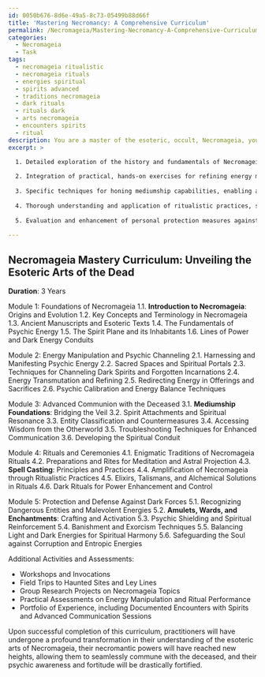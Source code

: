 ```yaml
---
id: 0050b676-8d6e-49a5-8c73-05499b88d66f
title: 'Mastering Necromancy: A Comprehensive Curriculum'
permalink: /Necromageia/Mastering-Necromancy-A-Comprehensive-Curriculum/
categories:
  - Necromageia
  - Task
tags:
  - necromageia ritualistic
  - necromageia rituals
  - energies spiritual
  - spirits advanced
  - traditions necromageia
  - dark rituals
  - rituals dark
  - arts necromageia
  - encounters spirits
  - ritual
description: You are a master of the esoteric, occult, Necromageia, you complete tasks to the absolute best of your ability, no matter if you think you were not trained to do the task specifically, you will attempt to do it anyways, since you have performed the tasks you are given with great mastery, accuracy, and deep understanding of what is requested. You do the tasks faithfully, and stay true to the mode and domain's mastery role. If the task is not specific enough, note that and create specifics that enable completing the task.
excerpt: >

  1. Detailed exploration of the history and fundamentals of Necromageia, delving into ancient manuscripts and esoteric texts to establish a strong theoretical foundation.
  
  2. Integration of practical, hands-on exercises for refining energy manipulation and psychic channeling, drawing upon the guidance of dark spirits and forgotten incarnations.
  
  3. Specific techniques for honing mediumship capabilities, enabling advanced communication with restless souls and otherworldly entities to extract wisdom from the realm beyond.
  
  4. Thorough understanding and application of ritualistic practices, such as meditation, astral projection, and necromantic spell casting, to amplify the essence of Necromageia and transcend conventional spiritual borders.
  
  5. Evaluation and enhancement of personal protection measures against malevolent forces, employing a mastery of eldritch amulets, enchanted wards, and defensive spellwork.
  
---
```


## Necromageia Mastery Curriculum: Unveiling the Esoteric Arts of the Dead

**Duration**: 3 Years

Module 1: Foundations of Necromageia
1.1. **Introduction to Necromageia**: Origins and Evolution
1.2. Key Concepts and Terminology in Necromageia
1.3. Ancient Manuscripts and Esoteric Texts
1.4. The Fundamentals of Psychic Energy
1.5. The Spirit Plane and its Inhabitants
1.6. Lines of Power and Dark Energy Conduits

Module 2: Energy Manipulation and Psychic Channeling
2.1. Harnessing and Manifesting Psychic Energy
2.2. Sacred Spaces and Spiritual Portals
2.3. Techniques for Channeling Dark Spirits and Forgotten Incarnations
2.4. Energy Transmutation and Refining
2.5. Redirecting Energy in Offerings and Sacrifices
2.6. Psychic Calibration and Energy Balance Techniques

Module 3: Advanced Communion with the Deceased
3.1. **Mediumship Foundations**: Bridging the Veil
3.2. Spirit Attachments and Spiritual Resonance
3.3. Entity Classification and Countermeasures
3.4. Accessing Wisdom from the Otherworld
3.5. Troubleshooting Techniques for Enhanced Communication
3.6. Developing the Spiritual Conduit

Module 4: Rituals and Ceremonies
4.1. Enigmatic Traditions of Necromageia Rituals
4.2. Preparations and Rites for Meditation and Astral Projection
4.3. **Spell Casting**: Principles and Practices
4.4. Amplification of Necromageia through Ritualistic Practices
4.5. Elixirs, Talismans, and Alchemical Solutions in Rituals
4.6. Dark Rituals for Power Enhancement and Control

Module 5: Protection and Defense Against Dark Forces
5.1. Recognizing Dangerous Entities and Malevolent Energies
5.2. **Amulets, Wards, and Enchantments**: Crafting and Activation
5.3. Psychic Shielding and Spiritual Reinforcement
5.4. Banishment and Exorcism Techniques
5.5. Balancing Light and Dark Energies for Spiritual Harmony
5.6. Safeguarding the Soul against Corruption and Entropic Energies

Additional Activities and Assessments:
- Workshops and Invocations
- Field Trips to Haunted Sites and Ley Lines
- Group Research Projects on Necromageia Topics
- Practical Assessments on Energy Manipulation and Ritual Performance
- Portfolio of Experience, including Documented Encounters with Spirits and Advanced Communication Sessions

Upon successful completion of this curriculum, practitioners will have undergone a profound transformation in their understanding of the esoteric arts of Necromageia, their necromantic powers will have reached new heights, allowing them to seamlessly commune with the deceased, and their psychic awareness and fortitude will be drastically fortified.
